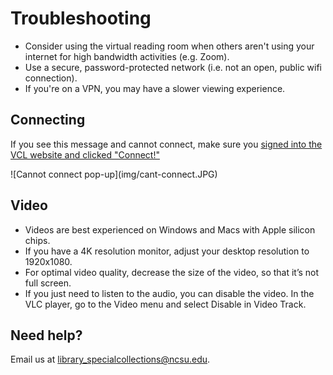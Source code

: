 # Troubleshooting

- Consider using the virtual reading room when others aren't using your internet for high bandwidth activities (e.g. Zoom).
- Use a secure, password-protected network (i.e. not an open, public wifi connection).
- If you're on a VPN, you may have a slower viewing experience.

## Connecting

If you see this message and cannot connect, make sure you [signed into the VCL website and clicked "Connect!"](../user-guide/authenticating/#obtain-your-virtual-reading-room-credentials)

<div class="img-medium"></div>
![Cannot connect pop-up](img/cant-connect.JPG)

## Video

- Videos are best experienced on Windows and Macs with Apple silicon chips.
- If you have a 4K resolution monitor, adjust your desktop resolution to 1920x1080.
- For optimal video quality, decrease the size of the video, so that it’s not full screen.
- If you just need to listen to the audio, you can disable the video. In the VLC player, go to the Video menu and select Disable in Video Track.

## Need help?

Email us at library_specialcollections@ncsu.edu.
